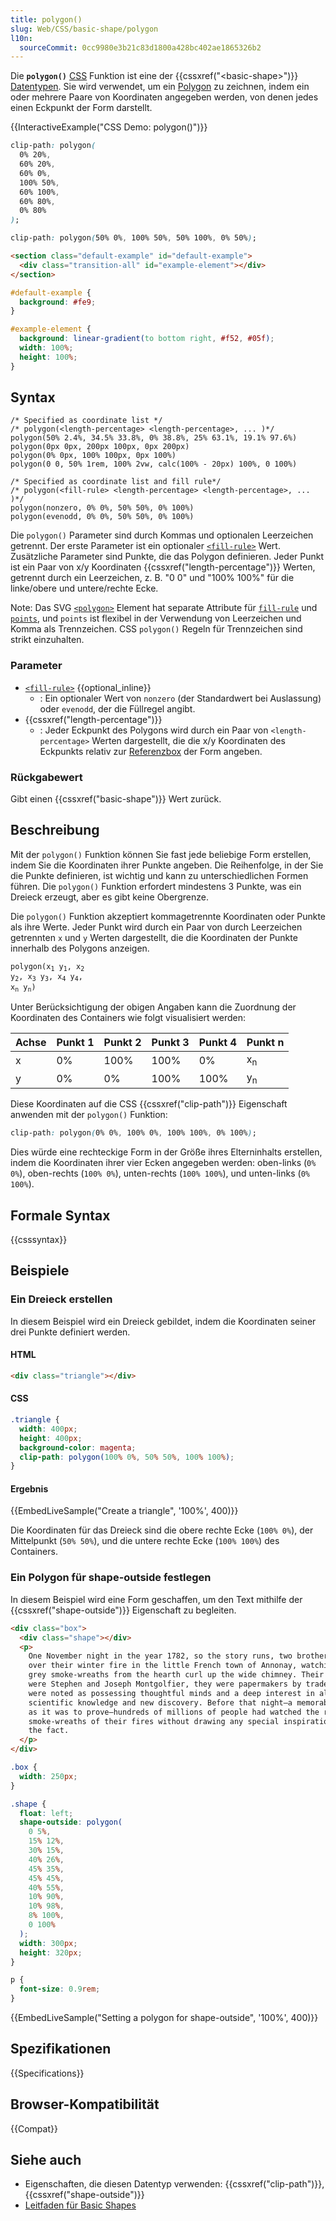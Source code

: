 ```yaml
---
title: polygon()
slug: Web/CSS/basic-shape/polygon
l10n:
  sourceCommit: 0cc9980e3b21c83d1800a428bc402ae1865326b2
---
```


Die **`polygon()`** [CSS](/de/docs/Web/CSS) Funktion ist eine der {{cssxref("&lt;basic-shape&gt;")}} [Datentypen](/de/docs/Web/CSS/CSS_Values_and_Units/CSS_data_types). Sie wird verwendet, um ein [Polygon](https://en.wikipedia.org/wiki/Polygon) zu zeichnen, indem ein oder mehrere Paare von Koordinaten angegeben werden, von denen jedes einen Eckpunkt der Form darstellt.

{{InteractiveExample("CSS Demo: polygon()")}}

```css interactive-example-choice
clip-path: polygon(
  0% 20%,
  60% 20%,
  60% 0%,
  100% 50%,
  60% 100%,
  60% 80%,
  0% 80%
);
```

```css interactive-example-choice
clip-path: polygon(50% 0%, 100% 50%, 50% 100%, 0% 50%);
```

```html interactive-example
<section class="default-example" id="default-example">
  <div class="transition-all" id="example-element"></div>
</section>
```

```css interactive-example
#default-example {
  background: #fe9;
}

#example-element {
  background: linear-gradient(to bottom right, #f52, #05f);
  width: 100%;
  height: 100%;
}
```

## Syntax

```css-nolint
/* Specified as coordinate list */
/* polygon(<length-percentage> <length-percentage>, ... )*/
polygon(50% 2.4%, 34.5% 33.8%, 0% 38.8%, 25% 63.1%, 19.1% 97.6%)
polygon(0px 0px, 200px 100px, 0px 200px)
polygon(0% 0px, 100% 100px, 0px 100%)
polygon(0 0, 50% 1rem, 100% 2vw, calc(100% - 20px) 100%, 0 100%)

/* Specified as coordinate list and fill rule*/
/* polygon(<fill-rule> <length-percentage> <length-percentage>, ... )*/
polygon(nonzero, 0% 0%, 50% 50%, 0% 100%)
polygon(evenodd, 0% 0%, 50% 50%, 0% 100%)
```

Die `polygon()` Parameter sind durch Kommas und optionalen Leerzeichen getrennt. Der erste Parameter ist ein optionaler [`<fill-rule>`](/de/docs/Web/SVG/Reference/Attribute/fill-rule) Wert. Zusätzliche Parameter sind Punkte, die das Polygon definieren. Jeder Punkt ist ein Paar von x/y Koordinaten {{cssxref("length-percentage")}} Werten, getrennt durch ein Leerzeichen, z. B. "0 0" und "100% 100%" für die linke/obere und untere/rechte Ecke.

Note: Das SVG [`<polygon>`](/de/docs/Web/SVG/Reference/Element/polygon) Element hat separate Attribute für [`fill-rule`](/de/docs/Web/SVG/Reference/Attribute/fill-rule) und [`points`](/de/docs/Web/SVG/Reference/Attribute/points), und `points` ist flexibel in der Verwendung von Leerzeichen und Komma als Trennzeichen. CSS `polygon()` Regeln für Trennzeichen sind strikt einzuhalten.

### Parameter

- [`<fill-rule>`](/de/docs/Web/SVG/Reference/Attribute/fill-rule) {{optional_inline}}
  - : Ein optionaler Wert von `nonzero` (der Standardwert bei Auslassung) oder `evenodd`, der die Füllregel angibt.
- {{cssxref("length-percentage")}}
  - : Jeder Eckpunkt des Polygons wird durch ein Paar von `<length-percentage>` Werten dargestellt, die die x/y Koordinaten des Eckpunkts relativ zur [Referenzbox](/de/docs/Web/CSS/CSS_shapes/Basic_shapes#the_reference_box) der Form angeben.

### Rückgabewert

Gibt einen {{cssxref("basic-shape")}} Wert zurück.

## Beschreibung

Mit der `polygon()` Funktion können Sie fast jede beliebige Form erstellen, indem Sie die Koordinaten ihrer Punkte angeben. Die Reihenfolge, in der Sie die Punkte definieren, ist wichtig und kann zu unterschiedlichen Formen führen. Die `polygon()` Funktion erfordert mindestens 3 Punkte, was ein Dreieck erzeugt, aber es gibt keine Obergrenze.

Die `polygon()` Funktion akzeptiert kommagetrennte Koordinaten oder Punkte als ihre Werte. Jeder Punkt wird durch ein Paar von durch Leerzeichen getrennten `x` und `y` Werten dargestellt, die die Koordinaten der Punkte innerhalb des Polygons anzeigen.

<code>polygon(x<sub>1</sub> y<sub>1</sub>, x<sub>2</sub> y<sub>2</sub>, x<sub>3</sub> y<sub>3</sub>, x<sub>4</sub> y<sub>4</sub>, x<sub>n</sub> y<sub>n</sub>)</code>

Unter Berücksichtigung der obigen Angaben kann die Zuordnung der Koordinaten des Containers wie folgt visualisiert werden:

| Achse | Punkt 1 | Punkt 2 | Punkt 3 | Punkt 4 | Punkt n       |
| ----- | ------- | ------- | ------- | ------- | ------------- |
| x     | 0%      | 100%    | 100%    | 0%      | x<sub>n</sub> |
| y     | 0%      | 0%      | 100%    | 100%    | y<sub>n</sub> |

Diese Koordinaten auf die CSS {{cssxref("clip-path")}} Eigenschaft anwenden mit der `polygon()` Funktion:

```css
clip-path: polygon(0% 0%, 100% 0%, 100% 100%, 0% 100%);
```

Dies würde eine rechteckige Form in der Größe ihres Elterninhalts erstellen, indem die Koordinaten ihrer vier Ecken angegeben werden: oben-links (`0% 0%`), oben-rechts (`100% 0%`), unten-rechts (`100% 100%`), und unten-links (`0% 100%`).

## Formale Syntax

{{csssyntax}}

## Beispiele

### Ein Dreieck erstellen

In diesem Beispiel wird ein Dreieck gebildet, indem die Koordinaten seiner drei Punkte definiert werden.

#### HTML

```html
<div class="triangle"></div>
```

#### CSS

```css
.triangle {
  width: 400px;
  height: 400px;
  background-color: magenta;
  clip-path: polygon(100% 0%, 50% 50%, 100% 100%);
}
```

#### Ergebnis

{{EmbedLiveSample("Create a triangle", '100%', 400)}}

Die Koordinaten für das Dreieck sind die obere rechte Ecke (`100% 0%`), der Mittelpunkt (`50% 50%`), und die untere rechte Ecke (`100% 100%`) des Containers.

### Ein Polygon für shape-outside festlegen

In diesem Beispiel wird eine Form geschaffen, um den Text mithilfe der {{cssxref("shape-outside")}} Eigenschaft zu begleiten.

```html
<div class="box">
  <div class="shape"></div>
  <p>
    One November night in the year 1782, so the story runs, two brothers sat
    over their winter fire in the little French town of Annonay, watching the
    grey smoke-wreaths from the hearth curl up the wide chimney. Their names
    were Stephen and Joseph Montgolfier, they were papermakers by trade, and
    were noted as possessing thoughtful minds and a deep interest in all
    scientific knowledge and new discovery. Before that night—a memorable night,
    as it was to prove—hundreds of millions of people had watched the rising
    smoke-wreaths of their fires without drawing any special inspiration from
    the fact.
  </p>
</div>
```

```css
.box {
  width: 250px;
}

.shape {
  float: left;
  shape-outside: polygon(
    0 5%,
    15% 12%,
    30% 15%,
    40% 26%,
    45% 35%,
    45% 45%,
    40% 55%,
    10% 90%,
    10% 98%,
    8% 100%,
    0 100%
  );
  width: 300px;
  height: 320px;
}

p {
  font-size: 0.9rem;
}
```

{{EmbedLiveSample("Setting a polygon for shape-outside", '100%', 400)}}

## Spezifikationen

{{Specifications}}

## Browser-Kompatibilität

{{Compat}}

## Siehe auch

- Eigenschaften, die diesen Datentyp verwenden: {{cssxref("clip-path")}}, {{cssxref("shape-outside")}}
- [Leitfaden für Basic Shapes](/de/docs/Web/CSS/CSS_shapes/Basic_shapes)
